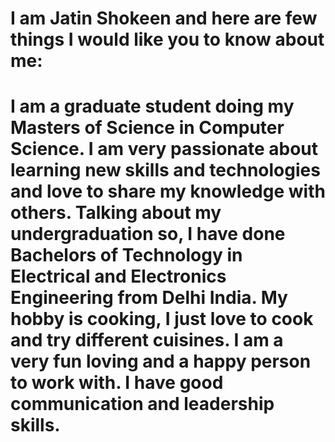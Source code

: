 # I am Jatin Shokeen and here are few things I would like you to know about me:

# I am a graduate student doing my Masters of Science in Computer Science. I am very passionate about learning new skills and technologies and love to share my knowledge with others. Talking about my undergraduation so, I have done Bachelors of Technology in Electrical and Electronics Engineering from Delhi India. My hobby is cooking, I just love to cook and try different cuisines. I am a very fun loving and a happy person to work with. I have good communication and leadership skills. 
